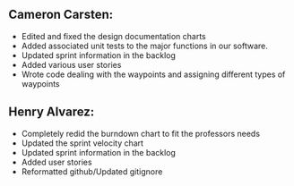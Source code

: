  ## Cameron Carsten:

- Edited and fixed the design documentation charts
- Added associated unit tests to the major functions in our software.
- Updated sprint information in the backlog
- Added various user stories
- Wrote code dealing with the waypoints and assigning different types of waypoints 

 ## Henry Alvarez:
 
 - Completely redid the burndown chart to fit the professors needs
 - Updated the sprint velocity chart
 - Updated sprint information in the backlog
 - Added user stories
 - Reformatted github/Updated gitignore
